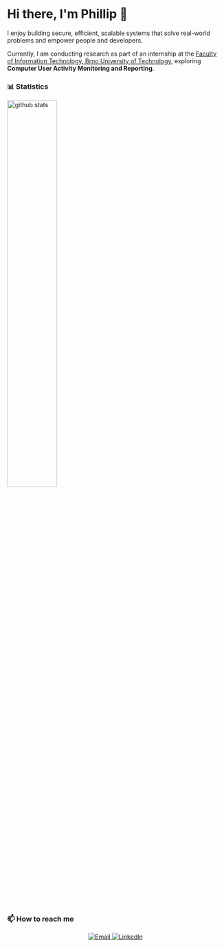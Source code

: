 # Hi there, I'm Phillip 👋

I enjoy building secure, efficient, scalable systems that solve real-world problems and empower people and developers.

Currently, I am conducting research as part of an internship at the [Faculty of Information Technology, Brno University of Technology](https://www.fit.vut.cz/.en), exploring **Computer User Activity Monitoring and Reporting**.

### 📊 Statistics  
<div >
    <img src="https://github-readme-stats.vercel.app/api?username=phrp720&show_icons=true" alt="github stats" width="48%" />
</div>

### 📫 How to reach me  
<p align="center">
    <a href="mailto:filippospapadakis1@gmail.com">
        <img src="https://img.shields.io/badge/Email-D14836?style=flat&logo=gmail&logoColor=white" alt="Email">
    </a>
    <a href="https://www.linkedin.com/in/phillip-rafail-papadakis">
        <img src="https://img.shields.io/badge/LinkedIn-0A66C2?style=flat&logo=linkedin&logoColor=white" alt="LinkedIn">
    </a>
</p>
